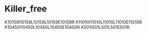# Killer_free
K10159I10159L10159L10159E10159R
K11010I11010L11010L11010E11010R
K10450I10450L10450L10450E10450R
K501I501L501L501E501R

